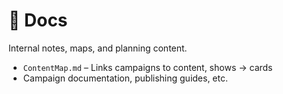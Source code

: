 # 📁 Docs

Internal notes, maps, and planning content.

- `ContentMap.md` – Links campaigns to content, shows → cards
- Campaign documentation, publishing guides, etc.
